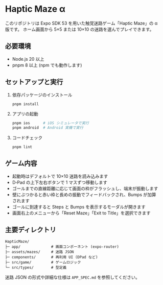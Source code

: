 # Haptic Maze α

このリポジトリは Expo SDK 53 を用いた触覚迷路ゲーム「Haptic Maze」の α 版です。
ホーム画面から 5×5 または 10×10 の迷路を選んでプレイできます。

## 必要環境

- Node.js 20 以上
- pnpm 8 以上 (npm でも動作します)

## セットアップと実行

1. 依存パッケージのインストール

   ```bash
   pnpm install
   ```

2. アプリの起動

   ```bash
   pnpm ios      # iOS シミュレータで実行
   pnpm android  # Android 実機で実行
   ```

3. コードチェック

   ```bash
   pnpm lint
   ```

## ゲーム内容

- 起動時はデフォルトで 10×10 迷路を読み込みます
- D‑Pad の上下左右ボタンで 1 マスずつ移動します
- ゴールまでの直線距離に応じて画面の枠がフラッシュし、端末が振動します
- 壁にぶつかると赤い枠と長めの振動でフィードバックされ、Bumps が加算されます
- ゴールに到達すると Steps と Bumps を表示するモーダルが開きます
- 画面右上のメニューから「Reset Maze」「Exit to Title」を選択できます

## 主要ディレクトリ

```
HapticMaze/
├─ app/              # 画面コンポーネント (expo-router)
├─ assets/mazes/     # 迷路 JSON
├─ components/       # 再利用 UI (DPad など)
├─ src/game/         # ゲームロジック
└─ src/types/        # 型定義
```

迷路 JSON の形式や詳細な仕様は `APP_SPEC.md` を参照してください。

